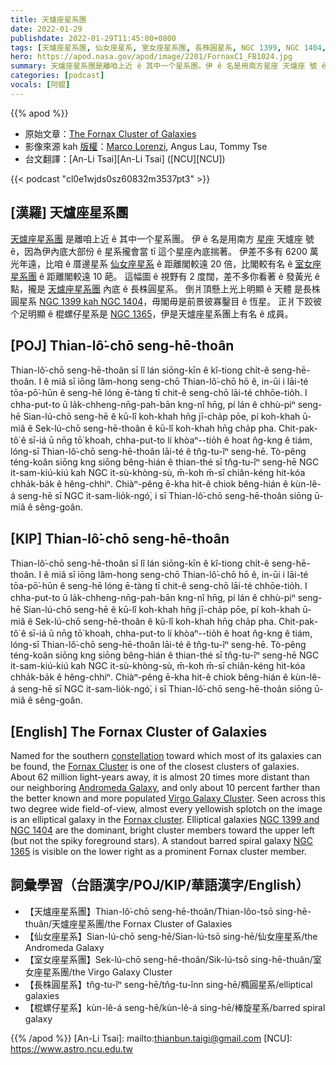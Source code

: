 ```yaml
---
title: 天爐座星系團
date: 2022-01-29
publishdate: 2022-01-29T11:45:00+0800
tags: [天爐座星系團, 仙女座星系, 室女座星系團, 長株圓星系, NGC 1399, NGC 1404, NGC 1365, 棍螺仔星系]
hero: https://apod.nasa.gov/apod/image/2201/FornaxC1_FB1024.jpg
summary: 天爐座星系團是離咱上近 ê 其中一个星系團。伊 ê 名是用南方星座 天爐座 號 ê，因為伊內底大部份 ê 星系攏會當 tī 這个星座內底揣著。
categories: [podcast]
vocals: [阿錕]
---
```


{{% apod %}}

- 原始文章：[The Fornax Cluster of Galaxies](https://apod.nasa.gov/apod/ap220129.html)
- 影像來源 kah [版權][copyright]：[Marco Lorenzi](https://www.glitteringlights.com/), Angus Lau, Tommy Tse
- 台文翻譯：[An-Li Tsai][An-Li Tsai] ([NCU][NCU])

{{< podcast "cl0e1wjds0sz60832m3537pt3" >}}

## [漢羅] 天爐座星系團
[天爐座星系團][Fornax Cluster 1] 是離咱上近 ê 其中一个星系團。
伊 ê 名是用南方 [星座][constellation] 天爐座 號 ê，因為伊內底大部份 ê 星系攏會當 tī 這个星座內底揣著。
伊差不多有 6200 萬光年遠，比咱 ê 厝邊星系 [仙女座星系][Andromeda Galaxy] ê 距離閣較遠 20 倍，比閣較有名 ê [室女座星系團][Virgo Galaxy Cluster] ê 距離閣較遠 10 葩。
這幅圖 ê 視野有 2 度闊，差不多你看著 ê 發黃光 ê 點，攏是 [天爐座星系團][Fornax cluster 2] 內底 ê 長株圓星系。
倒爿頂懸上光上明顯 ê 天體 是長株圓星系 [NGC 1399 kah NGC 1404][NGC 1399 and NGC 1404]，毋閣毋是前景彼寡鑿目 ê 恆星。
正爿下跤彼个足明顯 ê 棍螺仔星系是 [NGC 1365][NGC 1365]，伊是天爐座星系團上有名 ê 成員。

## [POJ] Thian-lô͘-chō seng-hē-thoân
Thian-lô͘-chō seng-hē-thoân sī lî lán siōng-kīn ê kî-tiong chi̍t-ê seng-hē-thoân.
I ê miâ sī iōng lâm-hong seng-chō Thian-lô͘-chō hō ê, in-ūi i lāi-té tōa-pō͘-hūn ê seng-hē lóng ē-tàng tī chit-ê seng-chō lāi-té chhōe-tio̍h.
I chha-put-to ū la̍k-chheng-nn̄g-pah-bān kng-nî hn̄g, pí lán ê chhù-piⁿ seng-hē Sian-lú-chō seng-hē ê kū-lî koh-khah hn̄g jī-cha̍p pōe, pí koh-khah ū-miâ ê Sek-lú-chō seng-hē-thoân ê kū-lî koh-khah hn̄g cha̍p pha.
Chit-pak-tô͘ ê sī-iá ū nn̄g tō͘ khoah, chha-put-to lí khòaⁿ--tio̍h ê hoat n̂g-kng ê tiám, lóng-sī Thian-lô͘-chō seng-hē-thoân lāi-té ê tn̂g-tu-îⁿ seng-hē.
Tò-pêng téng-koân siōng kng siōng bêng-hián ê thian-thé sī tn̂g-tu-îⁿ seng-hē NGC it-sam-kiú-kiú kah NGC it-sù-khòng-sù, m̄-koh m̄-sī chiân-kéng hit-kóa chha̍k-ba̍k ê hêng-chhiⁿ.
Chiàⁿ-pêng ē-kha hit-ê chiok bêng-hián ê kùn-lê-á seng-hē sī NGC it-sam-lio̍k-ngó͘, i sī Thian-lô͘-chō seng-hē-thoân siōng ū-miâ ê sêng-goân.

## [KIP] Thian-lô͘-chō seng-hē-thoân
Thian-lô͘-chō seng-hē-thoân sī lî lán siōng-kīn ê kî-tiong chi̍t-ê seng-hē-thoân.
I ê miâ sī iōng lâm-hong seng-chō Thian-lô͘-chō hō ê, in-ūi i lāi-té tōa-pō͘-hūn ê seng-hē lóng ē-tàng tī chit-ê seng-chō lāi-té chhōe-tio̍h.
I chha-put-to ū la̍k-chheng-nn̄g-pah-bān kng-nî hn̄g, pí lán ê chhù-piⁿ seng-hē Sian-lú-chō seng-hē ê kū-lî koh-khah hn̄g jī-cha̍p pōe, pí koh-khah ū-miâ ê Sek-lú-chō seng-hē-thoân ê kū-lî koh-khah hn̄g cha̍p pha.
Chit-pak-tô͘ ê sī-iá ū nn̄g tō͘ khoah, chha-put-to lí khòaⁿ--tio̍h ê hoat n̂g-kng ê tiám, lóng-sī Thian-lô͘-chō seng-hē-thoân lāi-té ê tn̂g-tu-îⁿ seng-hē.
Tò-pêng téng-koân siōng kng siōng bêng-hián ê thian-thé sī tn̂g-tu-îⁿ seng-hē NGC it-sam-kiú-kiú kah NGC it-sù-khòng-sù, m̄-koh m̄-sī chiân-kéng hit-kóa chha̍k-ba̍k ê hêng-chhiⁿ.
Chiàⁿ-pêng ē-kha hit-ê chiok bêng-hián ê kùn-lê-á seng-hē sī NGC it-sam-lio̍k-ngó͘, i sī Thian-lô͘-chō seng-hē-thoân siōng ū-miâ ê sêng-goân.

## [English] The Fornax Cluster of Galaxies
Named for the southern [constellation][constellation] toward which most of its galaxies can be found, the [Fornax Cluster][Fornax Cluster 1] is one of the closest clusters of galaxies.
About 62 million light-years away, it is almost 20 times more distant than our neighboring [Andromeda Galaxy][Andromeda Galaxy], and only about 10 percent farther than the better known and more populated [Virgo Galaxy Cluster][Virgo Galaxy Cluster].
Seen across this two degree wide field-of-view, almost every yellowish splotch on the image is an elliptical galaxy in the [Fornax cluster][Fornax cluster 2].
Elliptical galaxies [NGC 1399 and NGC 1404][NGC 1399 and NGC 1404] are the dominant, bright cluster members toward the upper left (but not the spiky foreground stars).
A standout barred spiral galaxy [NGC 1365][NGC 1365] is visible on the lower right as a prominent Fornax cluster member.

## 詞彙學習（台語漢字/POJ/KIP/華語漢字/English）
- 【天爐座星系團】Thian-lô͘-chō seng-hē-thoân/Thian-lôo-tsō sing-hē-thuân/天爐座星系團/the Fornax Cluster of Galaxies
- 【仙女座星系】Sian-lú-chō seng-hē/Sian-lú-tsō sing-hē/仙女座星系/the Andromeda Galaxy
- 【室女座星系團】Sek-lú-chō seng-hē-thoân/Sik-lú-tsō sing-hē-thuân/室女座星系團/the Virgo Galaxy Cluster
- 【長株圓星系】tn̂g-tu-îⁿ seng-hē/tn̂g-tu-înn sing-hē/橢圓星系/elliptical galaxies
- 【棍螺仔星系】kùn-lê-á seng-hē/kùn-lê-á sing-hē/棒旋星系/barred spiral galaxy


{{% /apod %}}
[An-Li Tsai]: mailto:thianbun.taigi@gmail.com
[NCU]: https://www.astro.ncu.edu.tw

[copyright]: https://apod.nasa.gov/apod/fap/lib/about_apod.html#srapply

[constellation]:https://earthsky.org/constellations/fornax-the-furnace-galaxy-hubble-ultra-deep-field/
[Fornax Cluster 1]:http://en.wikipedia.org/wiki/Fornax_cluster
[Andromeda Galaxy]:https://apod.nasa.gov/apod/ap130927.html
[Virgo Galaxy Cluster]:https://apod.nasa.gov/apod/ap110422.html
[Fornax cluster 2]:http://www.atlasoftheuniverse.com/galgrps/for.html
[NGC 1399 and NGC 1404]:https://noirlab.edu/public/news/noirlab2126/
[NGC 1365]:http://chandra.harvard.edu/photo/2007/ngc1365/
